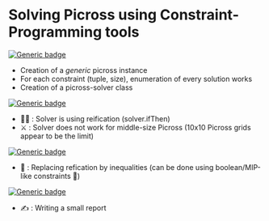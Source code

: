 # Solving Picross using Constraint-Programming tools

[![Generic badge](https://img.shields.io/badge/PICROSS-DONE-chartreuse.svg)](https://shields.io/)
- Creation of a _generic_ picross instance
- For each constraint (tuple, size), enumeration of every solution works
- Creation of a picross-solver class

[![Generic badge](https://img.shields.io/badge/PICROSS-FIXME-orange.svg)](https://shields.io/)
- 😮‍💨 : Solver is using reification (solver.ifThen)
- ⚔️ : Solver does not work for middle-size Picross (10x10 Picross grids appear to be the limit)

[![Generic badge](https://img.shields.io/badge/PICROSS-TODO-informational.svg)](https://shields.io/)
- 🧮 : Replacing refication by inequalities (can be done using boolean/MIP-like constraints 🤢)

[![Generic badge](https://img.shields.io/badge/PICROSS-NEXT-8A2BE2.svg)](https://shields.io/)
- ✍️ : Writing a small report
